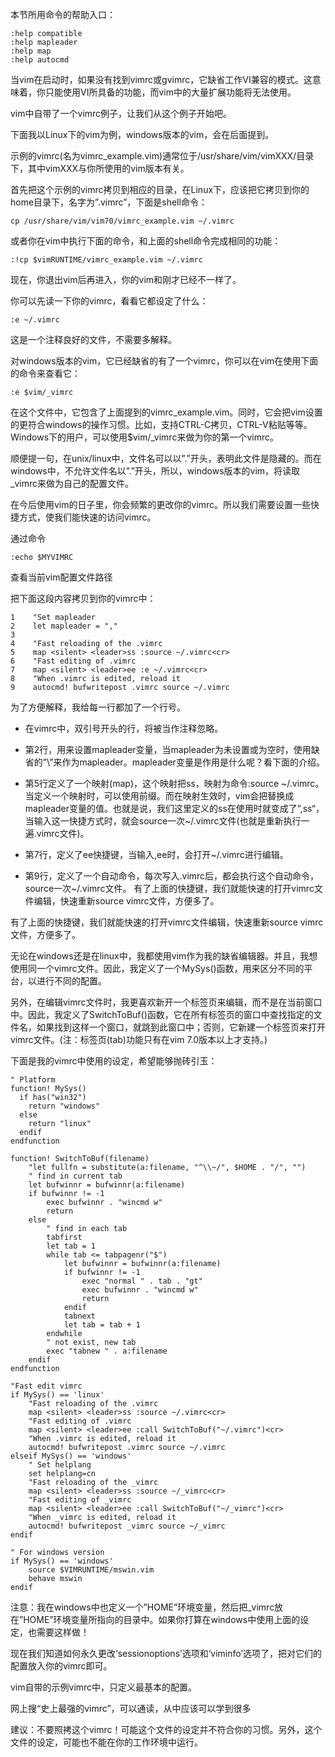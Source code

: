 本节所用命令的帮助入口：

```
:help compatible
:help mapleader
:help map
:help autocmd 
```

当vim在启动时，如果没有找到vimrc或gvimrc，它缺省工作VI兼容的模式。这意味着，你只能使用VI所具备的功能，而vim中的大量扩展功能将无法使用。

vim中自带了一个vimrc例子，让我们从这个例子开始吧。

下面我以Linux下的vim为例，windows版本的vim，会在后面提到。

示例的vimrc(名为vimrc_example.vim)通常位于/usr/share/vim/vimXXX/目录下，其中vimXXX与你所使用的vim版本有关。

首先把这个示例的vimrc拷贝到相应的目录，在Linux下，应该把它拷贝到你的home目录下，名字为”.vimrc”，下面是shell命令：

```
cp /usr/share/vim/vim70/vimrc_example.vim ~/.vimrc 
```

或者你在vim中执行下面的命令，和上面的shell命令完成相同的功能：

```
:!cp $vimRUNTIME/vimrc_example.vim ~/.vimrc 
```
现在，你退出vim后再进入，你的vim和刚才已经不一样了。

你可以先读一下你的vimrc，看看它都设定了什么：

```
:e ~/.vimrc 
```

这是一个注释良好的文件，不需要多解释。

对windows版本的vim，它已经缺省的有了一个vimrc，你可以在vim在使用下面的命令来查看它：

```
:e $vim/_vimrc 
```

在这个文件中，它包含了上面提到的vimrc\_example.vim。同时，它会把vim设置的更符合windows的操作习惯。比如，支持CTRL-C拷贝，CTRL-V粘贴等等。Windows下的用户，可以使用$vim/\_vimrc来做为你的第一个vimrc。

顺便提一句，在unix/linux中，文件名可以以”.”开头，表明此文件是隐藏的。而在windows中，不允许文件名以”.”开头，所以，windows版本的vim，将读取_vimrc来做为自己的配置文件。

在今后使用vim的日子里，你会频繁的更改你的vimrc。所以我们需要设置一些快捷方式，使我们能快速的访问vimrc。

通过命令

```
:echo $MYVIMRC
```

查看当前vim配置文件路径

把下面这段内容拷贝到你的vimrc中：

```
1    "Set mapleader
2    let mapleader = ","
3
4    "Fast reloading of the .vimrc
5    map <silent> <leader>ss :source ~/.vimrc<cr>
6    "Fast editing of .vimrc
7    map <silent> <leader>ee :e ~/.vimrc<cr>
8    "When .vimrc is edited, reload it
9    autocmd! bufwritepost .vimrc source ~/.vimrc 
```

为了方便解释，我给每一行都加了一个行号。

- 在vimrc中，双引号开头的行，将被当作注释忽略。

- 第2行，用来设置mapleader变量，当mapleader为未设置或为空时，使用缺省的”\”来作为mapleader。mapleader变量是作用是什么呢？看下面的介绍。

- 第5行定义了一个映射(map)，这个映射把<leader>ss，映射为命令:source \~/.vimrc<cr>。当定义一个映射时，可以使用<leader>前缀。而在映射生效时，vim会把<leader>替换成mapleader变量的值。也就是说，我们这里定义的<leader>ss在使用时就变成了”,ss“，当输入这一快捷方式时，就会source一次\~/.vimrc文件(也就是重新执行一遍.vimrc文件)。

- 第7行，定义了<leader>ee快捷键，当输入,ee时，会打开~/.vimrc进行编辑。

- 第9行，定义了一个自动命令，每次写入.vimrc后，都会执行这个自动命令，source一次\~/.vimrc文件。
有了上面的快捷键，我们就能快速的打开vimrc文件编辑，快速重新source vimrc文件，方便多了。

有了上面的快捷键，我们就能快速的打开vimrc文件编辑，快速重新source vimrc文件，方便多了。

无论在windows还是在linux中，我都使用vim作为我的缺省编辑器。并且，我想使用同一个vimrc文件。因此，我定义了一个MySys()函数，用来区分不同的平台，以进行不同的配置。

另外，在编辑vimrc文件时，我更喜欢新开一个标签页来编辑，而不是在当前窗口中。因此，我定义了SwitchToBuf()函数，它在所有标签页的窗口中查找指定的文件名，如果找到这样一个窗口，就跳到此窗口中；否则，它新建一个标签页来打开vimrc文件。(注：标签页(tab)功能只有在vim 7.0版本以上才支持。)

下面是我的vimrc中使用的设定，希望能够抛砖引玉：

```
" Platform
function! MySys()
  if has("win32")
    return "windows"
  else
    return "linux"
  endif
endfunction

function! SwitchToBuf(filename)
    "let fullfn = substitute(a:filename, "^\\~/", $HOME . "/", "")
    " find in current tab
    let bufwinnr = bufwinnr(a:filename)
    if bufwinnr != -1
        exec bufwinnr . "wincmd w"
        return
    else
        " find in each tab
        tabfirst
        let tab = 1
        while tab <= tabpagenr("$")
            let bufwinnr = bufwinnr(a:filename)
            if bufwinnr != -1
                exec "normal " . tab . "gt"
                exec bufwinnr . "wincmd w"
                return
            endif
            tabnext
            let tab = tab + 1
        endwhile
        " not exist, new tab
        exec "tabnew " . a:filename
    endif
endfunction

"Fast edit vimrc
if MySys() == 'linux'
    "Fast reloading of the .vimrc
    map <silent> <leader>ss :source ~/.vimrc<cr>
    "Fast editing of .vimrc
    map <silent> <leader>ee :call SwitchToBuf("~/.vimrc")<cr>
    "When .vimrc is edited, reload it
    autocmd! bufwritepost .vimrc source ~/.vimrc
elseif MySys() == 'windows'
    " Set helplang
    set helplang=cn
    "Fast reloading of the _vimrc
    map <silent> <leader>ss :source ~/_vimrc<cr>
    "Fast editing of _vimrc
    map <silent> <leader>ee :call SwitchToBuf("~/_vimrc")<cr>
    "When _vimrc is edited, reload it
    autocmd! bufwritepost _vimrc source ~/_vimrc
endif

" For windows version
if MySys() == 'windows'
    source $VIMRUNTIME/mswin.vim
    behave mswin
endif 
```

注意：我在windows中也定义一个”HOME”环境变量，然后把_vimrc放在”HOME”环境变量所指向的目录中。如果你打算在windows中使用上面的设定，也需要这样做！

现在我们知道如何永久更改‘sessionoptions’选项和‘viminfo’选项了，把对它们的配置放入你的vimrc即可。

vim自带的示例vimrc中，只定义最基本的配置。

网上搜“史上最强的vimrc”，可以通读，从中应该可以学到很多

建议：不要照拷这个vimrc！可能这个文件的设定并不符合你的习惯。另外，这个文件的设定，可能也不能在你的工作环境中运行。
